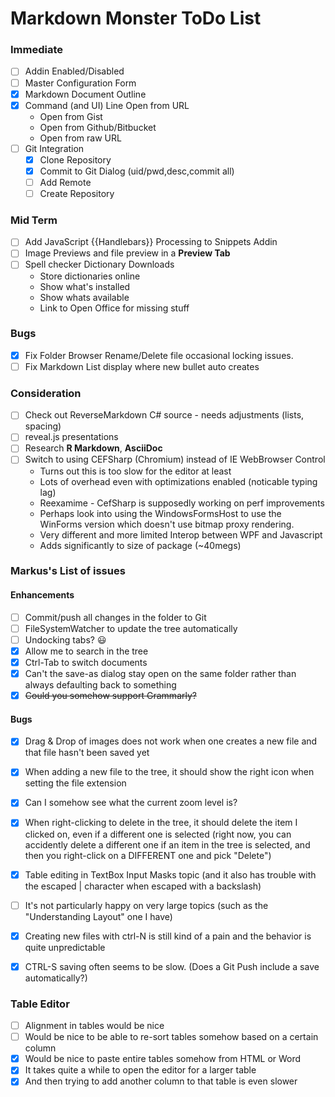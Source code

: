 ﻿# Markdown Monster ToDo List

### Immediate
* [ ] Addin Enabled/Disabled
* [ ] Master Configuration Form
* [x] Markdown Document Outline
* [x] Command (and UI) Line Open from URL
    * Open from Gist
    * Open from Github/Bitbucket
    * Open from raw URL
* [ ] Git Integration
    *  [x] Clone Repository
    *  [x] Commit to Git Dialog (uid/pwd,desc,commit all)
    *  [ ] Add Remote
    *  [ ] Create Repository

### Mid Term
* [ ] Add JavaScript {{Handlebars}} Processing to Snippets Addin
* [ ] Image Previews and file preview in a **Preview Tab**
* [ ] Spell checker Dictionary Downloads
    * Store dictionaries online
    * Show what's installed
    * Show whats available
    * Link to Open Office for missing stuff

### Bugs
* [x] Fix Folder Browser Rename/Delete file occasional locking issues.
* [ ] Fix Markdown List display where new bullet auto creates

### Consideration
* [ ] Check out ReverseMarkdown C# source - needs adjustments (lists, spacing)
* [ ] reveal.js presentations
* [ ] Research **R Markdown**, **AsciiDoc**
* [ ] Switch to using CEFSharp (Chromium) instead of IE WebBrowser Control 
    * Turns out this is too slow for the editor at least
    * Lots of overhead even with optimizations enabled (noticable typing lag)
    * Reexamime - CefSharp is supposedly working on perf improvements
    * Perhaps look into using the WindowsFormsHost to use the WinForms version
      which doesn't use bitmap proxy rendering.
    * Very different and more limited Interop between WPF and Javascript
    * Adds significantly to size of package (~40megs)
        
### Markus's List of issues

#### Enhancements
    

* [ ] Commit/push all changes in the folder to Git
* [ ] FileSystemWatcher to update the tree automatically
* [ ] Undocking tabs? :smiley:
* [x] Allow me to search in the tree
* [x] Ctrl-Tab to switch documents
* [x] Can't the save-as dialog stay open on the same folder rather than always defaulting back to something
* [x] ~~Could you somehow support Grammarly?~~

#### Bugs 

* [x] Drag & Drop of images does not work when one creates a new file and that file hasn't been saved yet
* [x] When adding a new file to the tree, it should show the right icon when setting the file extension
* [x] Can I somehow see what the current zoom level is?
* [x] When right-clicking to delete in the tree, it should delete the item I clicked on, even if a different one is selected (right now, you can accidently delete a different one if an item in the tree is selected, and then you right-click on a DIFFERENT one and pick "Delete")
* [x] Table editing in TextBox Input Masks topic (and it also has trouble with the escaped | character when escaped with a backslash)
* [ ] It's not particularly happy on very large topics (such as the "Understanding Layout" one I have)


* [x] Creating new files with ctrl-N is still kind of a pain and the behavior is quite unpredictable
* [x] CTRL-S saving often seems to be slow. (Does a Git Push include a save automatically?)

### Table Editor
* [ ] Alignment in tables would be nice
* [ ] Would be nice to be able to re-sort tables somehow based on a certain column
* [x] Would be nice to paste entire tables somehow from HTML or Word
* [x] It takes quite a while to open the editor for a larger table
* [x] And then trying to add another column to that table is even slower
